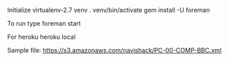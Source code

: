 Initialize
  virtualenv-2.7 venv 
	. venv/bin/activate
  gem install -U foreman


To run type
  foreman start

For heroku
  heroku local


Sample file:
https://s3.amazonaws.com/navishack/PC-00-COMP-BBC.xml

